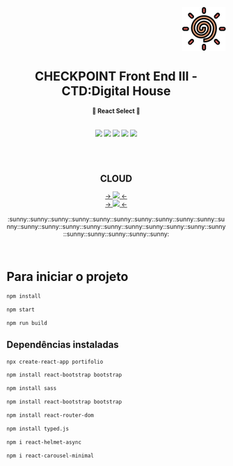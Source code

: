 

<div align="right"><img src="https://github.com/lipollis/Imagens-Git/blob/main/sun.png" /></div>

<h1 align="center"> CHECKPOINT Front End III - CTD:Digital House </h1>

<h4 align="center"> 
	🚀  React Select  🚀
</h4>
<br>
<div align="center">
  <img src="https://cdn.jsdelivr.net/gh/devicons/devicon/icons/html5/html5-plain-wordmark.svg" width="70px" />
  <img src="https://cdn.jsdelivr.net/gh/devicons/devicon/icons/css3/css3-plain-wordmark.svg" width="70px" />
  <img src="https://cdn.jsdelivr.net/gh/devicons/devicon/icons/sass/sass-original.svg" width="70px" />
  <img src="https://cdn.jsdelivr.net/gh/devicons/devicon/icons/react/react-original-wordmark.svg" width="70px" />
  <img src="https://cdn.jsdelivr.net/gh/devicons/devicon/icons/bootstrap/bootstrap-plain-wordmark.svg" width="70px" />
  <br>
  <br>
</div>
<br>
<br>
<h2 align="center"> CLOUD </h2>
  <div align="center"><a href="https://vibrant-hawking-ad7957.netlify.app/" target="_blank" align-items-center> -> <img src="https://img.shields.io/badge/Netlify-00C7B7?style=for-the-badge&logo=netlify&logoColor=white"> <- </img></a></div>
  <div align="center"><a href="https://dh-front-end-iii-checkpoint.vercel.app/" target="_blank" align-items-center> -> <img src="https://img.shields.io/badge/Vercel-000000?style=for-the-badge&logo=vercel&logoColor=white"> <- </img></a></div>
<br>
<div align="center">:sunny::sunny::sunny::sunny::sunny::sunny::sunny::sunny::sunny::sunny::sunny::sunny::sunny::sunny::sunny::sunny::sunny::sunny::sunny::sunny::sunny::sunny::sunny::sunny::sunny::sunny:</div>
<br>
<br>

# Para iniciar o projeto
```bash
npm install
```
```bash
npm start
```
```bash
npm run build
```

## Dependências instaladas
```bash
npx create-react-app portifolio
```
	
```bash
npm install react-bootstrap bootstrap
```

```bash
npm install sass
```

```bash
npm install react-bootstrap bootstrap
```

```bash
npm install react-router-dom
```
```bash
npm install typed.js
```
```bash
npm i react-helmet-async
```
```bash
npm i react-carousel-minimal
```
```bash

```